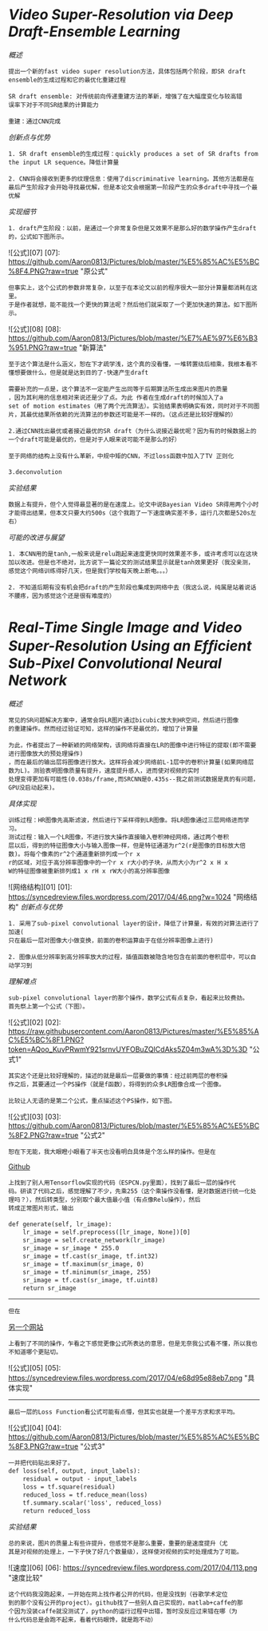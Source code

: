 ___Video Super-Resolution via Deep Draft-Ensemble Learning___
===

*概述*
    
    提出一个新的fast video super resolution方法，具体包括两个阶段，即SR draft ensemble的生成过程和它的最优化重建过程
    
    SR draft ensemble: 对传统前向传递重建方法的革新，增强了在大幅度变化与较高错
    误率下对于不同SR结果的计算能力
    
    重建：通过CNN完成

*创新点与优势*
    
    1. SR draft ensemble的生成过程：quickly produces a set of SR drafts from the input LR sequence。降低计算量
    
    2. CNN将会接收到更多的纹理信息：使用了discriminative learning。其他方法都是在最后产生阶段才会开始寻找最优解，但是本论文会根据第一阶段产生的众多draft中寻找一个最优解

*实现细节*
    
    1. draft产生阶段：以前，是通过一个非常复杂但是又效果不是那么好的数学操作产生draft的，公式如下图所示。


![公式][07]
[07]: https://github.com/Aaron0813/Pictures/blob/master/%E5%85%AC%E5%BC%8F4.PNG?raw=true "原公式"

    但事实上，这个公式的参数非常复杂，以至于在本论文以前的程序很大一部分计算量都消耗在这里。
    于是作者就想，能不能找一个更快的算法呢？然后他们就采取了一个更加快速的算法。如下图所示。

![公式][08]
[08]: https://github.com/Aaron0813/Pictures/blob/master/%E7%AE%97%E6%B3%951.PNG?raw=true "新算法"

    至于这个算法是什么涵义，恕在下才疏学浅，这个真的没看懂，一堆转置绕后相乘，我根本看不懂想要做什么，但是就是达到目的了-快速产生draft

    需要补充的一点是，这个算法不一定能产生出同等于后期算法所生成出来图片的质量
    ，因为其利用的信息相对来说还是少了点。为此 作者在生成draft的时候加入了a
    set of motion estimates（用了两个光流算法）。实验结果表明确实有效，同时对于不同图片，其最优结果所依赖的光流算法的参数还可能是不一样的。（这点还是比较好理解的）

    2.通过CNN找出最优或者接近最优的SR draft（为什么说接近最优呢？因为有的时候数据上的一个draft可能是最优的，但是对于人眼来说可能不是那么的好）

    至于网络的结构上没有什么革新，中规中矩的CNN，不过loss函数中加入了TV 正则化

    3.deconvolution


*实验结果*
    
    数据上有提升，但个人觉得最显著的是在速度上。论文中说Bayesian Video SR得用两个小时才能得出结果，但本文只要大约500s（这个我跑了一下速度确实差不多，运行几次都是520s左右）

*可能的改进与展望*
    
    1. 本CNN用的是tanh,一般来说是relu跑起来速度更快同时效果差不多，或许考虑可以在这块加以改进。但是也不绝对，比方说下一篇论文的测试结果显示就是tanh效果更好（我没亲测，感觉这个网络训练得好几天，但是我们学校每天晚上断电。。。）

    2. 不知道后期有没有机会把draft的产生阶段也集成到网络中去（我这么说，纯属是站着说话不腰疼，因为感觉这个还是很有难度的）



___Real-Time Single Image and Video Super-Resolution Using an Efﬁcient  Sub-Pixel Convolutional Neural Network___
===

*概述*
    
    常见的SR问题解决方案中，通常会将LR图片通过bicubic放大到HR空间，然后进行图像
    的重建操作。然而经过验证可知，这样的操作不是最优的，增加了计算量
    
    为此，作者提出了一种新颖的网络架构，该网络将直接在LR的图像中进行特征的提取(即不需要进行图像放大的预处理操作)
    ，而在最后的输出层将图像进行放大。这样将会减少网络前L-1层中的卷积计算量(如果网络层数为L)。测验表明图像质量有提升，速度提升感人，进而使对视频的实时
    处理变得更加有可能性(0.038s/frame,而SRCNN是0.435s--我之前测试数据是真的有问题，GPU没启动起来)。



*具体实现*

    训练过程：HR图像先高斯滤波，然后进行下采样得到LR图像。将LR图像通过三层网络进而学习。
    测试过程：输入一个LR图像，不进行放大操作直接输入卷积神经网络，通过两个卷积
    层以后，得到的特征图像大小与输入图像一样，但是特征通道为r^2(r是图像的目标放大倍数)。将每个像素的r^2个通道重新排列成一个r x 
    r的区域，对应于高分辨率图像中的一个r x r大小的子块，从而大小为r^2 x H x 
    W的特征图像被重新排列成1 x rH x rW大小的高分辨率图像
    

![网络结构][01]
[01]: https://syncedreview.files.wordpress.com/2017/04/46.png?w=1024 "网络结构"
*创新点与优势*
    
    1. 采用了sub-pixel convolutional layer的设计，降低了计算量，有效的对算法进行了加速(
    只在最后一层对图像大小做变换，前面的卷积运算由于在低分辨率图像上进行)

    2. 图像从低分辨率到高分辨率放大的过程，插值函数被隐含地包含在前面的卷积层中，可以自动学习到


*理解难点*

    sub-pixel convolutional layer的那个操作，数学公式有点复杂，看起来比较费劲。
    首先祭上第一个公式（下图）。
![公式][02]
[02]: https://raw.githubusercontent.com/Aaron0813/Pictures/master/%E5%85%AC%E5%BC%8F1.PNG?token=AQoo_KuvPRwmY921srnvUYFOBuZQICdAks5Z04m3wA%3D%3D "公式1"

    其实这个还是比较好理解的，描述的就是最后一层要做的事情：经过前两层的卷积操
    作之后，其要通过一个PS操作（就是f函数），将得到的众多LR图像合成一个图像。

    比较让人无语的是第二个公式，重点描述这个PS操作，如下图。
![公式][03]
[03]: https://github.com/Aaron0813/Pictures/blob/master/%E5%85%AC%E5%BC%8F2.PNG?raw=true "公式2"

    恕在下无能，我大眼瞪小眼看了半天也没看明白具体是个怎么样的操作。但是在
[Github](https://github.com/drakelevy/ESPCN-TensorFlow)
    
    上找到了别人用Tensorflow实现的代码（ESPCN.py里面），找到了最后一层的操作代
    码。研读了代码之后，感觉理解了不少，先乘255（这个乘操作没看懂，是对数据进行统一化处理吗？），然后转类型，分别取个最大值最小值（有点像Relu操作），然后
    转成正常图片形式，输出

    def generate(self, lr_image):
        lr_image = self.preprocess([lr_image, None])[0]
        sr_image = self.create_network(lr_image)
        sr_image = sr_image * 255.0
        sr_image = tf.cast(sr_image, tf.int32)
        sr_image = tf.maximum(sr_image, 0)
        sr_image = tf.minimum(sr_image, 255)
        sr_image = tf.cast(sr_image, tf.uint8)
        return sr_image
---
    但在
[另一个网站](https://syncedreview.com/2017/04/16/real-time-single-image-and-video-super-resolution-using-an-efficient-sub-pixel-convolutional-neural-network/)
    
    上看到了不同的操作，乍看之下感觉更像公式所表达的意思，但是无奈我公式看不懂，所以我也不知道哪个更贴切。
![公式][05]
[05]: https://syncedreview.files.wordpress.com/2017/04/e68d95e88eb7.png "具体实现"

---
    最后一层的Loss Function看公式可能有点懵，但其实也就是一个差平方求和求平均。

![公式][04]
[04]: https://github.com/Aaron0813/Pictures/blob/master/%E5%85%AC%E5%BC%8F3.PNG?raw=true "公式3"

    一并把代码贴出来好了。
    def loss(self, output, input_labels):
        residual = output - input_labels
        loss = tf.square(residual)
        reduced_loss = tf.reduce_mean(loss)
        tf.summary.scalar('loss', reduced_loss)
        return reduced_loss

*实验结果*

    总的来说，图片的质量上有些许提升，但感觉不是那么重要，重要的是速度提升（尤
    其是对视频的处理上，一下子快了好几个数量级），这样使对视频的实时处理成为了可能。
![速度][06]
[06]: https://syncedreview.files.wordpress.com/2017/04/113.png "速度比较"

    这个代码我没跑起来，一开始在网上找作者公开的代码，但是没找到（谷歌学术定位
    到的那个没有公开的project）。github找了一些别人自己实现的，matlab+caffe的那
    个因为没装caffe就没测试了，python的运行过程中出错，暂时没反应过来错在哪（为
    什么代码总是会跑不起来，看着代码眼馋，就是跑不动）







